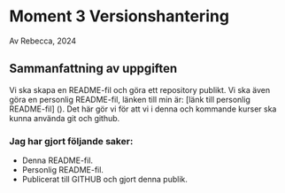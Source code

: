 # Moment 3 Versionshantering
Av Rebecca, 2024 
## Sammanfattning av uppgiften 
Vi ska skapa en README-fil och göra ett repository publikt. Vi ska även göra en personlig README-fil, länken till min är: [länk till personlig README-fil] (). Det här gör vi för att vi i denna och kommande kurser ska kunna använda git och github. 
### Jag har gjort följande saker:
* Denna README-fil.
* Personlig README-fil.
* Publicerat till GITHUB och gjort denna publik. 
